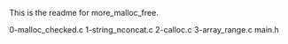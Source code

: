 This is the readme for more_malloc_free.

0-malloc_checked.c
1-string_nconcat.c
2-calloc.c
3-array_range.c
main.h
